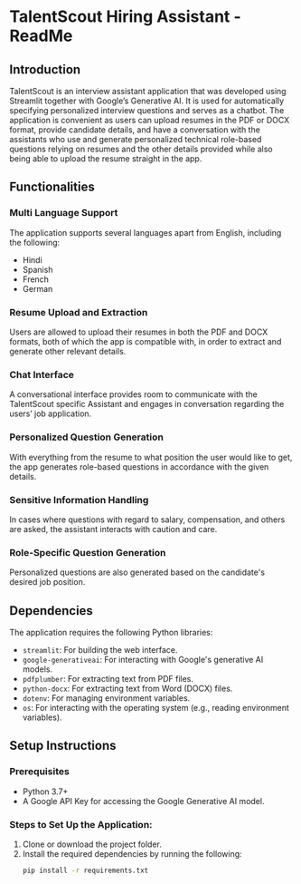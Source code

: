 # TalentScout Hiring Assistant - ReadMe

## Introduction
TalentScout is an interview assistant application that was developed using Streamlit together with Google’s Generative AI. It is used for automatically specifying personalized interview questions and serves as a chatbot. The application is convenient as users can upload resumes in the PDF or DOCX format, provide candidate details, and have a conversation with the assistants who use and generate personalized technical role-based questions relying on resumes and the other details provided while also being able to upload the resume straight in the app.

## Functionalities

### Multi Language Support
The application supports several languages apart from English, including the following:
- Hindi
- Spanish
- French
- German

### Resume Upload and Extraction
Users are allowed to upload their resumes in both the PDF and DOCX formats, both of which the app is compatible with, in order to extract and generate other relevant details.

### Chat Interface
A conversational interface provides room to communicate with the TalentScout specific Assistant and engages in conversation regarding the users’ job application.

### Personalized Question Generation
With everything from the resume to what position the user would like to get, the app generates role-based questions in accordance with the given details.

### Sensitive Information Handling
In cases where questions with regard to salary, compensation, and others are asked, the assistant interacts with caution and care.

### Role-Specific Question Generation
Personalized questions are also generated based on the candidate's desired job position.

## Dependencies
The application requires the following Python libraries:
- `streamlit`: For building the web interface.
- `google-generativeai`: For interacting with Google's generative AI models.
- `pdfplumber`: For extracting text from PDF files.
- `python-docx`: For extracting text from Word (DOCX) files.
- `dotenv`: For managing environment variables.
- `os`: For interacting with the operating system (e.g., reading environment variables).

## Setup Instructions

### Prerequisites
- Python 3.7+
- A Google API Key for accessing the Google Generative AI model.

### Steps to Set Up the Application:
1. Clone or download the project folder.
2. Install the required dependencies by running the following:
   ```bash
   pip install -r requirements.txt
```
